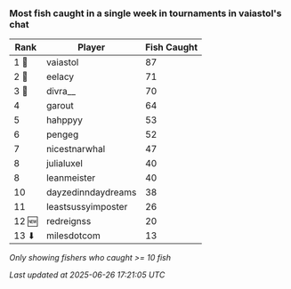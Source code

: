 ### Most fish caught in a single week in tournaments in vaiastol's chat
| Rank | Player | Fish Caught |
|------|--------|-----------|
| 1 🥇  | vaiastol  | 87 |
| 2 🥈  | eelacy  | 71 |
| 3 🥉  | divra__  | 70 |
| 4  | garout  | 64 |
| 5  | hahppyy  | 53 |
| 6  | pengeg  | 52 |
| 7  | nicestnarwhal  | 47 |
| 8  | julialuxel  | 40 |
| 8  | leanmeister  | 40 |
| 10  | dayzedinndaydreams  | 38 |
| 11  | leastsussyimposter  | 26 |
| 12 🆕 | redreignss  | 20 |
| 13 ⬇ | milesdotcom  | 13 |

_Only showing fishers who caught >= 10 fish_

_Last updated at 2025-06-26 17:21:05 UTC_
